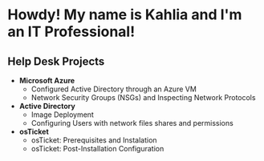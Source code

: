 <h1>Howdy! My name is Kahlia and I'm an <b>IT Professional!</B> </H1>

<h2>Help Desk Projects</h2>

- <b>Microsoft Azure</b>
  - Configured Active Directory through an Azure VM
  - Network Security Groups (NSGs) and Inspecting Network Protocols
- <b>Active Directory</b>
  - Image Deployment
  - Configuring Users with network files shares and permissions
- <b>osTicket</b>
  - osTicket: Prerequisites and Instalation
  - osTicket: Post-Installation Configuration


